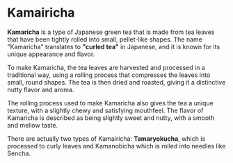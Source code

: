 # Kamairicha

**Kamaricha** is a type of Japanese green tea that is made from tea leaves that have been tightly rolled into small, pellet-like shapes. The name "Kamaricha" translates to **"curled tea"** in Japanese, and it is known for its unique appearance and flavor.

To make Kamaricha, the tea leaves are harvested and processed in a traditional way, using a rolling process that compresses the leaves into small, round shapes. The tea is then dried and roasted, giving it a distinctive nutty flavor and aroma.

The rolling process used to make Kamaricha also gives the tea a unique texture, with a slightly chewy and satisfying mouthfeel. The flavor of Kamaricha is described as being slightly sweet and nutty, with a smooth and mellow taste.

There are actually two types of Kamairicha: **Tamaryokucha**, which is processed to curly leaves and Kamanobicha which is rolled into needles like Sencha. 
